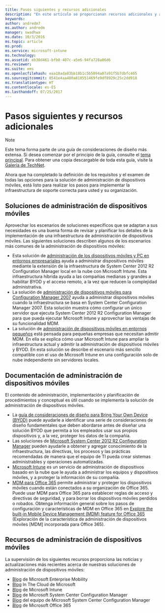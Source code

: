```yaml
---
title: Pasos siguientes y recursos adicionales
description: "En este artículo se proporcionan recursos adicionales y artículos de procedimientos para implementar y admitir soluciones de administración de dispositivos móviles de Microsoft en Enterprise Mobility + Security."
keywords: 
author: andredm7
ms.author: andredm
manager: swadhwa
ms.date: 10/3/2016
ms.topic: article
ms.prod: 
ms.service: microsoft-intune
ms.technology: 
ms.assetid: eb38d461-bfb0-407c-a5e6-94fa728a86d6
ms.reviewer: 
ms.suite: ems
ms.openlocfilehash: eaa10ada83bb18b1c5b5094a07a91f5b7dbfc405
ms.sourcegitcommit: 0541e4aa400a818551469fe9df8929c25c2dd918
ms.translationtype: HT
ms.contentlocale: es-ES
ms.lasthandoff: 07/25/2017
---
```

# <a name="next-steps-and-additional-resources"></a>Pasos siguientes y recursos adicionales

>[!NOTE]
>Este tema forma parte de una guía de consideraciones de diseño más extensa. Si desea comenzar por el principio de la guía, consulte el [tema principal](mdm-design-considerations-guide.md). Para obtener una copia descargable de toda esta guía, visite la [Galería de TechNet](https://gallery.technet.microsoft.com/Mobile-Device-Management-7d401582).

Ahora que ha completado la definición de los requisitos y el examen de todas las opciones para la solución de administración de dispositivos móviles, está listo para realizar los pasos para implementar la infraestructura de soporte correcta para usted y su organización.

## <a name="mobile-device-management-solutions"></a>Soluciones de administración de dispositivos móviles

Aprovechar los escenarios de soluciones específicos que se adaptan a sus necesidades es una buena forma de revisar y planificar los detalles de la implementación de una infraestructura de administración de dispositivos móviles. Las siguientes soluciones describen algunos de los escenarios más comunes de la administración de dispositivos móviles:

- Esta solución de [administración de los dispositivos móviles y PC en entornos empresariales](https://technet.microsoft.com/library/dn582037.aspx) ayuda a administrar dispositivos móviles mediante la extensión de la infraestructura de System Center 2012 R2 Configuration Manager local en la nube con Microsoft Intune. Esta infraestructura híbrida ayuda a las compañías medianas y grandes a habilitar BYOD y el acceso remoto, a la vez que reducen la complejidad administrativa.
- La solución de [administración de dispositivos móviles para Configuration Manager 2007](https://technet.microsoft.com/library/dn508400.aspx) ayuda a administrar dispositivos móviles cuando la infraestructura se basa en System Center Configuration Manager 2007. Esta solución muestra cómo configurar un único servidor que ejecuta System Center 2012 R2 Configuration Manager para que pueda ejecutar Microsoft Intune y aprovechar las ventajas de su funcionalidad MDM.
- La solución de [administración de dispositivos móviles en entornos pequeños](https://technet.microsoft.com/library/dn715906.aspx) está pensada para pequeñas empresas que necesitan admitir MDM. En ella se explica cómo usar Microsoft Intune para ampliar la infraestructura actual y admitir la administración de dispositivos móviles y BYOD. En esta solución se describe el escenario más sencillo compatible con el uso de Microsoft Intune en una configuración solo de nube independiente sin servidores locales.

## <a name="mobile-device-management-documentation"></a>Documentación de administración de dispositivos móviles

El contenido de administración, implementación y planificación de procedimientos y conceptual es útil cuando se implementa la solución de administración de dispositivos móviles.

- La [guía de consideraciones de diseño para Bring Your Own Device (BYOD)](./BYOD-design-considerations-guide.md) puede ayudarle a identificar una serie de consideraciones de diseño fundamentales que deben abordarse antes de diseñar una solución BYOD que permita a los empleados usar sus propios dispositivos y, a la vez, proteger los datos de la compañía.
- Las soluciones de [Microsoft System Center 2012 R2 Configuration Manager](https://technet.microsoft.com/library/cc507089.aspx) pueden ayudarle a obtener y agregar conocimiento de la infraestructura, las directivas, los procesos y las prácticas recomendadas de manera que el equipo de TI pueda crear sistemas administrables y operaciones automatizadas.
- [Microsoft Intune](/Intune/) es un servicio de administración de dispositivos basado en la nube que le ayuda a administrar los equipos y dispositivos móviles, y a proteger la información de su compañía.
- [MDM para Office 365](https://technet.microsoft.com/library/ms.o365.cc.devicepolicy.aspx) permite administrar y proteger los dispositivos móviles cuando están conectados a su organización de Office 365. Puede usar MDM para Office 365 para establecer reglas de acceso y directivas de seguridad, y para borrar los dispositivos móviles perdidos o robados. Obtenga información general sobre los pasos de configuración y características de MDM en Office 365 en [Explore the built-in Mobile Device Management (MDM) feature for Office 365](https://blogs.office.com/2015/07/21/explore-the-built-in-mobile-device-management-mdm-feature-for-office-365/) (Exploración de la característica de administración de dispositivos móviles [MDM] incorporada para Office 365).

## <a name="mobile-device-management-resources"></a>Recursos de administración de dispositivos móviles

La supervisión de los siguientes recursos proporciona las noticias y actualizaciones más recientes acerca de nuestras soluciones de administración de dispositivos móviles:

- [Blog](http://blogs.technet.com/b/enterprisemobility/) de Microsoft Enterprise Mobility
- [Blog](http://blogs.technet.com/b/in_the_cloud/) In The Cloud de Microsoft
- [Blog](http://blogs.technet.com/b/microsoftintune/) de Microsoft Intune
- [Blog](http://blogs.technet.com/b/configurationmgr/) de Microsoft System Center Configuration Manager
- [Blog](http://blogs.technet.com/b/configmgrteam/) del equipo de Microsoft System Center Configuration Manager
- [Blog](http://blogs.office.com/office365forbusiness/) de Microsoft Office 365
